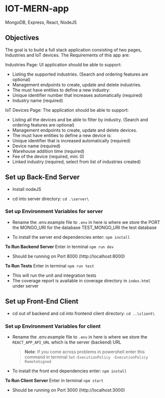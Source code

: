 # IOT-MERN-app

MongoDB, Express, React, NodeJS

## Objectives

The goal is to build a full stack application consisting of two pages, Industries and IoT devices. The Requirements of this app are:

Industries Page:
UI application should be able to support:

- Listing the supported industries. (Search and ordering features are optional)
- Management endpoints to create, update and delete industries.
- The must have entities to define a new industry:
- Unique identifier number that increases automatically (required)
- Industry name (required)

IoT Devices Page:
The application should be able to support:

- Listing all the devices and be able to filter by industry. (Search and ordering features are optional)
- Management endpoints to create, update and delete devices.
- The must have entities to define a new device is:
- Unique identifier that is increased automatically (required)
- Device name (required)
- Warehouse addition time (required)
- Fee of the device (required, min: 0)
- Linked industry (required, select from list of industries created)

## Set up Back-End Server

- Install nodeJS

- cd into server directory: `cd .\server\`

### Set up Environment Variables for server

- Rename the .env.example file to `.env` in here is where we store the PORT the MONGO_URI for the database TEST_MONGO_URI the test database

- To install the server end dependencies enter: `npm install`

**To Run Backend Server**
Enter in terminal `npm run dev`

- Should be running on Port 8000 (http://localhost:8000)

**To Run Tests**
Enter in terminal `npm run test`

- This will run the unit and integration tests
- The coverage report is available in coverage directory in `index.html` under server

## Set up Front-End Client

- cd out of backend and cd into frontend client directory: `cd ..\client\`

### Set up Environment Variables for client

- Rename the .env.example file to `.env` in here is where we store the `REACT_APP_API_URL` which is the server (backend) URL

  > **Note**: If you come across problems in powershell enter this command in terminal `Set-ExecutionPolicy -ExecutionPolicy RemoteSigned`

- To install the front end dependencies enter: `npm install`

**To Run Client Server**
Enter in terminal `npm start`

- Should be running on Port 3000 (http://localhost:3000)
